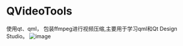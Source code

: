 # QVideoTools
使用qt、qml， 包装ffmpeg进行视频压缩,主要用于学习qml和Qt Design Studio。
![image](https://user-images.githubusercontent.com/16938370/228207188-fdcfa94e-0727-44be-9d65-a60363062d0f.png)
